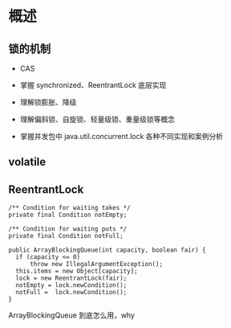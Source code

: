 # 概述

## 锁的机制

- CAS

- 掌握 synchronized、ReentrantLock 底层实现  
- 理解锁膨胀、降级  
- 理解偏斜锁、自旋锁、轻量级锁、重量级锁等概念  
- 掌握并发包中 java.util.concurrent.lock 各种不同实现和案例分析  

## volatile

## ReentrantLock

```{}
/** Condition for waiting takes */
private final Condition notEmpty;

/** Condition for waiting puts */
private final Condition notFull;

public ArrayBlockingQueue(int capacity, boolean fair) {
  if (capacity <= 0)
      throw new IllegalArgumentException();
  this.items = new Object[capacity];
  lock = new ReentrantLock(fair);
  notEmpty = lock.newCondition();
  notFull =  lock.newCondition();
}
```

ArrayBlockingQueue 到底怎么用，why

